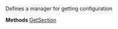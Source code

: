 Defines a manager for getting configuration

**Methods**
[GetSection](Bifrost.Configuration.ConfigSection.IConfigurationManager.GetSection)
